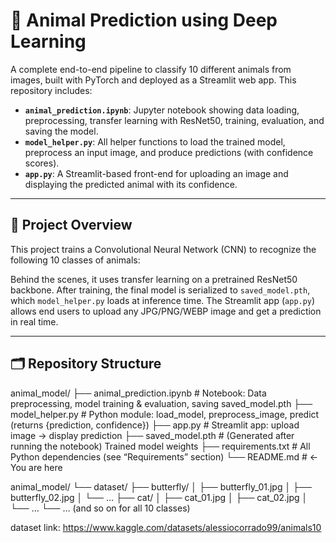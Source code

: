 # 🐾 Animal Prediction using Deep Learning

A complete end-to-end pipeline to classify 10 different animals from images, built with PyTorch and deployed as a Streamlit web app. This repository includes:

- **`animal_prediction.ipynb`**: Jupyter notebook showing data loading, preprocessing, transfer learning with ResNet50, training, evaluation, and saving the model.  
- **`model_helper.py`**: All helper functions to load the trained model, preprocess an input image, and produce predictions (with confidence scores).  
- **`app.py`**: A Streamlit-based front-end for uploading an image and displaying the predicted animal with its confidence.  

---

## 🧐 Project Overview

This project trains a Convolutional Neural Network (CNN) to recognize the following 10 classes of animals:


Behind the scenes, it uses transfer learning on a pretrained ResNet50 backbone. After training, the final model is serialized to `saved_model.pth`, which `model_helper.py` loads at inference time. The Streamlit app (`app.py`) allows end users to upload any JPG/PNG/WEBP image and get a prediction in real time.

---

## 🗂️ Repository Structure

animal_model/
├── animal_prediction.ipynb # Notebook: Data preprocessing, model training & evaluation, saving saved_model.pth
├── model_helper.py # Python module: load_model, preprocess_image, predict (returns {prediction, confidence})
├── app.py # Streamlit app: upload image → display prediction
├── saved_model.pth # (Generated after running the notebook) Trained model weights
├── requirements.txt # All Python dependencies (see “Requirements” section)
└── README.md # ← You are here

animal_model/
└── dataset/
    ├── butterfly/
    │   ├── butterfly_01.jpg
    │   ├── butterfly_02.jpg
    │   └── …
    ├── cat/
    │   ├── cat_01.jpg
    │   ├── cat_02.jpg
    │   └── …
    └── … (and so on for all 10 classes)


dataset link:
https://www.kaggle.com/datasets/alessiocorrado99/animals10

